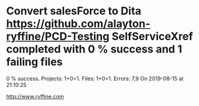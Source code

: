 # Convert salesForce to Dita https://github.com/alayton-ryffine/PCD-Testing SelfServiceXref completed with 0 % success and 1 failing files

0 % success. Projects: 1+0=1.  Files: 1+0=1. Errors: 7,9  On 2019-08-15 at 21:10:25





http://www.ryffine.com
